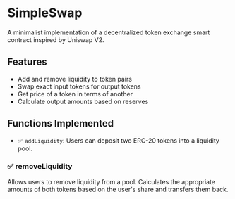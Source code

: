 # SimpleSwap

A minimalist implementation of a decentralized token exchange smart contract inspired by Uniswap V2.

## Features

- Add and remove liquidity to token pairs
- Swap exact input tokens for output tokens
- Get price of a token in terms of another
- Calculate output amounts based on reserves

## Functions Implemented

- ✅ `addLiquidity`: Users can deposit two ERC-20 tokens into a liquidity pool.
### ✅ removeLiquidity

Allows users to remove liquidity from a pool. Calculates the appropriate amounts of both tokens based on the user's share and transfers them back.

